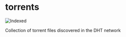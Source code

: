 torrents 
========
![Indexed](https://img.shields.io/badge/indexed-260137-blue)

Collection of torrent files discovered in the DHT network

